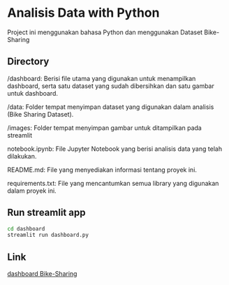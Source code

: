 
# Analisis Data with Python

Project ini menggunakan bahasa Python dan menggunakan Dataset Bike-Sharing


## Directory

/dashboard: Berisi file utama yang digunakan untuk menampilkan dashboard, serta satu dataset yang sudah dibersihkan dan satu gambar untuk dashboard.

/data: Folder tempat menyimpan dataset yang digunakan dalam analisis (Bike Sharing Dataset).

/images: Folder tempat menyimpan gambar untuk ditampilkan pada streamlit

notebook.ipynb: File Jupyter Notebook yang berisi analisis data yang telah dilakukan.

README.md: File yang menyediakan informasi tentang proyek ini.

requirements.txt: File yang mencantumkan semua library yang digunakan dalam proyek ini.
## Run streamlit app

```bash
cd dashboard
streamlit run dashboard.py
```
    
## Link

[dashboard Bike-Sharing](https://zcgkfywunv3pfmh5ajp7rw.streamlit.app/)

